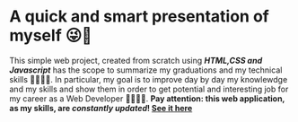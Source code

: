 # A quick and smart presentation of myself ​😜​👋​

This simple web project, created from scratch using ***HTML,CSS and Javascript*** has the scope to summarize my graduations and my technical skills ​👨‍🎓​🏋️‍♂️. In particular, my goal is to improve day by day my knowlewdge and my skills and show them in order to get potential and interesting job for my career as a Web Developer 🧑‍💻​💯​💫​. **Pay attention: this web application, as my skills, are ***constantly updated***! [See it here](https://marvelous-cactus-7f2dc7.netlify.app/)**
